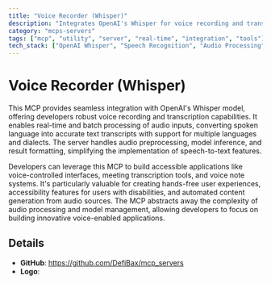 ```yaml
---
title: "Voice Recorder (Whisper)"
description: "Integrates OpenAI's Whisper for voice recording and transcription, enabling speech-to-text functionality in applications."
category: "mcps-servers"
tags: ["mcp", "utility", "server", "real-time", "integration", "tools"]
tech_stack: ["OpenAI Whisper", "Speech Recognition", "Audio Processing", "Real-time Transcription"]
---
```


# Voice Recorder (Whisper)

This MCP provides seamless integration with OpenAI's Whisper model, offering developers robust voice recording and transcription capabilities. It enables real-time and batch processing of audio inputs, converting spoken language into accurate text transcripts with support for multiple languages and dialects. The server handles audio preprocessing, model inference, and result formatting, simplifying the implementation of speech-to-text features.

Developers can leverage this MCP to build accessible applications like voice-controlled interfaces, meeting transcription tools, and voice note systems. It's particularly valuable for creating hands-free user experiences, accessibility features for users with disabilities, and automated content generation from audio sources. The MCP abstracts away the complexity of audio processing and model management, allowing developers to focus on building innovative voice-enabled applications.

## Details

- **GitHub**: https://github.com/DefiBax/mcp_servers
- **Logo**: 

